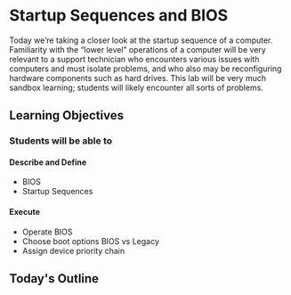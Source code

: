 # Startup Sequences and BIOS

Today we’re taking a closer look at the startup sequence of a computer. Familiarity with the “lower level” operations of a computer will be very relevant to a support technician who encounters various issues with computers and must isolate problems, and who also may be reconfiguring hardware components such as hard drives. This lab will be very much sandbox learning; students will likely encounter all sorts of problems.

## Learning Objectives

### Students will be able to

#### Describe and Define

- BIOS
- Startup Sequences

#### Execute

- Operate BIOS
- Choose boot options BIOS vs Legacy
- Assign device priority chain

## Today's Outline

<!-- To Be Completed By Instructor -->
